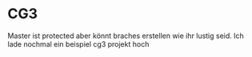 # CG3 
Master ist protected aber könnt braches erstellen wie ihr lustig seid. Ich lade nochmal ein beispiel cg3 projekt hoch 
